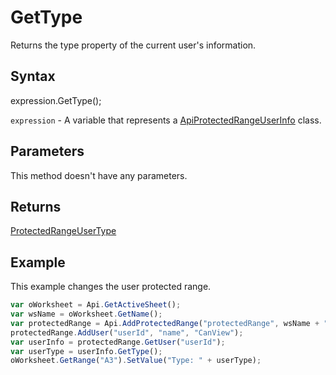 # GetType

Returns the type property of the current user's information.

## Syntax

expression.GetType();

`expression` - A variable that represents a [ApiProtectedRangeUserInfo](../ApiProtectedRangeUserInfo.md) class.

## Parameters

This method doesn't have any parameters.

## Returns

[ProtectedRangeUserType](../../Enumeration/ProtectedRangeUserType.md)

## Example

This example changes the user protected range.

```javascript
var oWorksheet = Api.GetActiveSheet();
var wsName = oWorksheet.GetName();
var protectedRange = Api.AddProtectedRange("protectedRange", wsName + "!$A$1:$B$1");
protectedRange.AddUser("userId", "name", "CanView");
var userInfo = protectedRange.GetUser("userId");
var userType = userInfo.GetType();
oWorksheet.GetRange("A3").SetValue("Type: " + userType);
```
